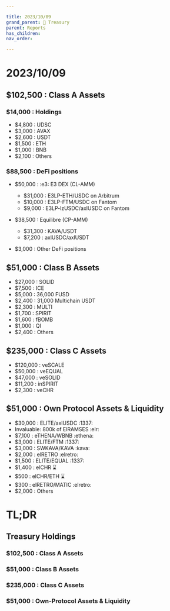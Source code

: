 ```yaml
---

title: 2023/10/09
grand_parent: 👑 Treasury
parent: Reports
has_children:
nav_order:

---
```


# 2023/10/09
## $102,500 : Class A Assets
### $14,000 : Holdings
- $4,800 : UDSC
- $3,000 : AVAX
- $2,600 : USDT
- $1,500 : ETH
- $1,000 : BNB
- $2,100 : Others
### $88,500 : DeFi positions
- $50,000 : :e3: E3 DEX (CL-AMM)
  - $31,000 : E3LP-ETH/USDC on Arbitrum
  - $10,000 : E3LP-FTM/USDC on Fantom
  - $9,000 : E3LP-lzUSDC/axlUSDC on Fantom

- $38,500 : Equilibre (CP-AMM)
  - $31,300 : KAVA/USDT
  - $7,200 : axlUSDC/axlUSDT

- $3,000 : Other DeFi positions

## $51,000 : Class B Assets
- $27,000 : SOLID
- $7,500 : ICE
- $5,000 : 36,000 FUSD
- $2,400 : 31,000 Multichain USDT
- $2,300 : MULTI
- $1,700 : SPIRIT
- $1,600 : fBOMB
- $1,000 : QI
- $2,400 : Others
## $235,000 : Class C Assets
- $120,000 : veSCALE
- $50,000 : veEQUAL
- $47,000 : veSOLID
- $11,200 : inSPIRIT
- $2,300 : veCHR
## $51,000 : Own Protocol Assets & Liquidity
- $30,000 : ELITE/axlUSDC :1337:
- Invaluable: 800k of ElRAMSES :elr:
- $7,100 : eTHENA/WBNB :ethena:
- $3,000 : ELITE/FTM :1337:
- $3,000 : SWKAVA/KAVA :kava:
- $2,000 : elRETRO :elretro:
- $1,500 : ELITE/EQUAL :1337:
- $1,400 : elCHR :hourglass:
- $500 : elCHR/ETH :hourglass:
- $300 : elRETRO/MATIC :elretro:
- $2,000 : Others

# TL;DR
## Treasury Holdings
### $102,500 : Class A Assets
### $51,000 : Class B Assets
### $235,000 : Class C Assets
### $51,000 : Own-Protocol Assets & Liquidity